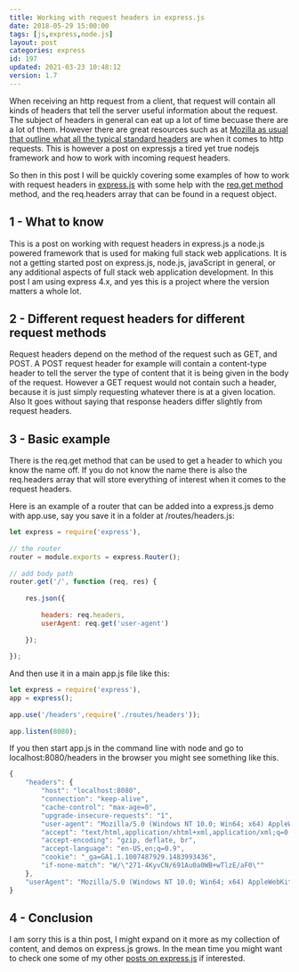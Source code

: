 ```yaml
---
title: Working with request headers in express.js
date: 2018-05-29 15:00:00
tags: [js,express,node.js]
layout: post
categories: express
id: 197
updated: 2021-03-23 10:48:12
version: 1.7
---
```


When receiving an http request from a client, that request will contain all kinds of headers that tell the server useful information about the request. The subject of headers in general can eat up a lot of time becuase there are a lot of them. However there are great resources such as at [Mozilla as usual that outline what all the typical standard headers](https://developer.mozilla.org/en-US/docs/Web/HTTP/Headers) are when it comes to http requests. This is however a post on expressjs a tired yet true nodejs framework and how to work with incoming request headers.

So then in this post I will be quickly covering some examples of how to work with request headers in [express.js](https://expressjs.com/) with some help with the [req.get method](http://expressjs.com/en/api.html#req.get) method, and the req.headers array that can be found in a request object.

<!-- more -->

## 1 - What to know

This is a post on working with request headers in express.js a node.js powered framework that is used for making full stack web applications. It is not a getting started post on express.js, node.js, javaScript in general, or any additional aspects of full stack web application development. In this post I am using express 4.x, and yes this is a project where the version matters a whole lot.

## 2 - Different request headers for different request methods

Request headers depend on the method of the request such as GET, and POST. A POST request header for example will contain a content-type header to tell the server the type of content that it is being given in the body of the request. However a GET request would not contain such a header, because it is just simply requesting whatever there is at a given location. Also It goes without saying that response headers differ slightly from request headers.

## 3 - Basic example

There is the req.get method that can be used to get a header to which you know the name off. If you do not know the name there is also the req.headers array that will store everything of interest when it comes to the request headers.

Here is an example of a router that can be added into a express.js demo with app.use, say you save it in a folder at \/routes\/headers.js:

```js
let express = require('express'),
 
// the router
router = module.exports = express.Router();
 
// add body path
router.get('/', function (req, res) {
 
    res.json({
 
        headers: req.headers,
        userAgent: req.get('user-agent')
 
    });
 
});
```

And then use it in a main app.js file like this:

```js
let express = require('express'),
app = express();
 
app.use('/headers',require('./routes/headers'));
 
app.listen(8080);
```

If you then start app.js in the command line with node and go to localhost:8080/headers in the browser you might see something like this.

```js
{
    "headers": {
        "host": "localhost:8080",
        "connection": "keep-alive",
        "cache-control": "max-age=0",
        "upgrade-insecure-requests": "1",
        "user-agent": "Mozilla/5.0 (Windows NT 10.0; Win64; x64) AppleWebKit/537.36 (KHTML, like Gecko) Chrome/66.0.3359.181 Safari/537.36",
        "accept": "text/html,application/xhtml+xml,application/xml;q=0.9,image/webp,image/apng,*/*;q=0.8",
        "accept-encoding": "gzip, deflate, br",
        "accept-language": "en-US,en;q=0.9",
        "cookie": "_ga=GA1.1.1007487929.1483993436",
        "if-none-match": "W/\"271-4KyvCN/691Au0a0WB+wTlzE/aF0\""
    },
    "userAgent": "Mozilla/5.0 (Windows NT 10.0; Win64; x64) AppleWebKit/537.36 (KHTML, like Gecko) Chrome/66.0.3359.181 Safari/537.36"
}
```

## 4 - Conclusion

I am sorry this is a thin post, I might expand on it more as my collection of content, and demos on express.js grows. In the mean time you might want to check one some of my other [posts on express.js](/categories/express/) if interested.